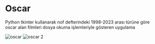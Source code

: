 # Oscar
 Python tkinter kullanarak nof defterindeki 1998-2023 arası türüne göre oscar alan filmleri dosya okuma işlemleriyle gösteren uygulama
 
![oscar](https://github.com/ferhattsimsek/Oscar/assets/132571673/dc51ce3d-5988-43a6-b75a-b0098f99db65)
![oscar 2](https://github.com/ferhattsimsek/Oscar/assets/132571673/47994371-798a-444b-986a-4b694a38c7a9)

